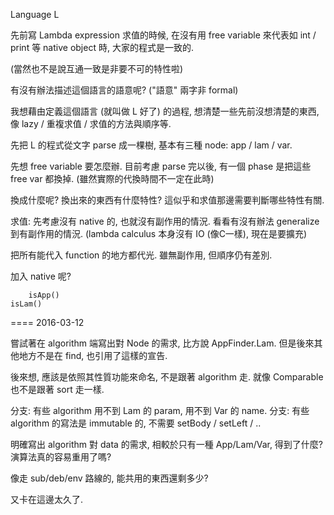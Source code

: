Language L

先前寫 Lambda expression 求值的時候, 在沒有用 free variable 來代表如 int / print 等 native object 時, 大家的程式是一致的.

(當然也不是說互通一致是非要不可的特性啦)

有沒有辦法描述這個語言的語意呢? ("語意" 兩字非 formal)

我想藉由定義這個語言 (就叫做 L 好了) 的過程, 想清楚一些先前沒想清楚的東西, 像 lazy / 重複求值 / 求值的方法與順序等.

先把 L 的程式從文字 parse 成一棵樹, 基本有三種 node: app / lam / var.

先想 free variable 要怎麼辦. 目前考慮 parse 完以後, 有一個 phase 是把這些 free var 都換掉. (雖然實際的代換時間不一定在此時)

換成什麼呢? 換出來的東西有什麼特性? 這似乎和求值那邊需要判斷哪些特性有關.

求值: 先考慮沒有 native 的, 也就沒有副作用的情況. 看看有沒有辦法 generalize 到有副作用的情況. (lambda calculus 本身沒有 IO (像C一樣), 現在是要擴充)


把所有能代入 function 的地方都代光. 雖無副作用, 但順序仍有差別.

加入 native 呢?


        isApp()
    isLam()









====
2016-03-12

嘗試著在 algorithm 端寫出對 Node 的需求, 比方說 AppFinder.Lam.
但是後來其他地方不是在 find, 也引用了這樣的宣告.

後來想, 應該是依照其性質功能來命名, 不是跟著 algorithm 走.
就像 Comparable 也不是跟著 sort 走一樣.

分支: 有些 algorithm 用不到 Lam 的 param, 用不到 Var 的 name.
分支: 有些 algorithm 的寫法是 immutable 的, 不需要 setBody / setLeft / ..

明確寫出 algorithm 對 data 的需求, 相較於只有一種 App/Lam/Var, 得到了什麼?
演算法真的容易重用了嗎?

像走 sub/deb/env 路線的, 能共用的東西還剩多少?

又卡在這邊太久了.

